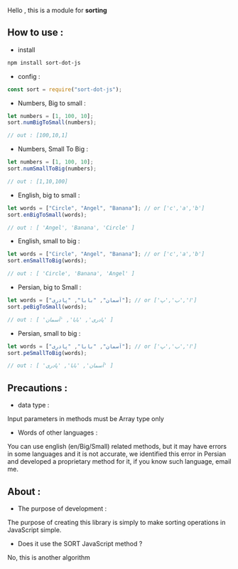 Hello , this is a module for **sorting**

## How to use :

- install

```bash
npm install sort-dot-js
```

- config :

```javascript
const sort = require("sort-dot-js");
```

- Numbers, Big to small :

```javascript
let numbers = [1, 100, 10];
sort.numBigToSmall(numbers);

// out : [100,10,1]
```

- Numbers, Small To Big :

```javascript
let numbers = [1, 100, 10];
sort.numSmallToBig(numbers);

// out : [1,10,100]
```

- English, big to small :

```javascript
let words = ["Circle", "Angel", "Banana"]; // or ['c','a','b']
sort.enBigToSmall(words);

// out : [ 'Angel', 'Banana', 'Circle' ]
```

- English, small to big :

```javascript
let words = ["Circle", "Angel", "Banana"]; // or ['c','a','b']
sort.enSmallToBig(words);

// out : [ 'Circle', 'Banana', 'Angel' ]
```

- Persian, big to Small :

```javascript
let words = ["آسمان", "بابا", "پادری"]; // or ['ا','ب','پ']
sort.peBigToSmall(words);

// out : [ 'پادری', 'بابا', 'آسمان' ]
```

- Persian, small to big :

```javascript
let words = ["آسمان", "بابا", "پادری"]; // or ['ا','ب','پ']
sort.peSmallToBig(words);

// out : [ 'آسمان', 'بابا', 'پادری' ]
```

## Precautions :

- data type :

Input parameters in methods must be Array type only

- Words of other languages :‌

You can use english (en/Big/Small) related methods, but it may have errors in some languages and it is not accurate, we identified this error in Persian and developed a proprietary method for it, if you know such language, email me. 

## About :

- The purpose of development :

The purpose of creating this library is simply to make sorting operations in JavaScript simple.

- Does it use the SORT JavaScript method ? 

No, this is another algorithm 
